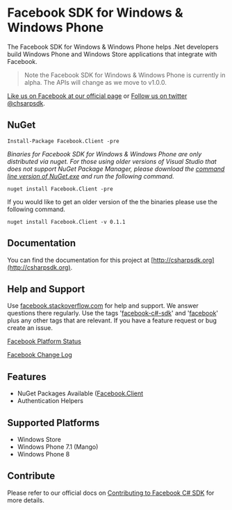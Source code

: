 # Facebook SDK for Windows & Windows Phone
The Facebook SDK for Windows & Windows Phone helps .Net developers build Windows Phone and Windows Store applications that integrate with Facebook.

> Note the Facebook SDK for Windows & Windows Phone is currently in alpha. The APIs will change as we move to v1.0.0.

[Like us on Facebook at our official page](http://facebook.com/csharpsdk) or [Follow us on twitter @chsarpsdk](http://twitter.com/csharpsdk).

## NuGet

    Install-Package Facebook.Client -pre

*Binaries for Facebook SDK for Windows & Windows Phone are only distributed via nuget. For those using older versions of Visual Studio that does not support NuGet Package Manager, please download the [command line version of NuGet.exe](http://nuget.codeplex.com/releases/view/58939) and run the following
command.*

    nuget install Facebook.Client -pre
    
If you would like to get an older version of the the binaries please use the following command.

    nuget install Facebook.Client -v 0.1.1
    
## Documentation
You can find the documentation for this project at [http://csharpsdk.org](http://csharpsdk.org).

## Help and Support
Use [facebook.stackoverflow.com](http://facebook.stackoverflow.com) for help and support. We answer questions there regularly. Use the tags '[facebook-c#-sdk](http://stackoverflow.com/questions/tagged/facebook-c%23-sdk)' and '[facebook](http://stackoverflow.com/questions/tagged/facebook)' plus any other tags that are relevant. If you have a feature request or bug create an issue.

[Facebook Platform Status](https://developers.facebook.com/live_status)

[Facebook Change Log](https://developers.facebook.com/docs/changelog/)

## Features
* NuGet Packages Available ([Facebook.Client](http://nuget.org/packages/Facebook.Client)
* Authentication Helpers

## Supported Platforms
* Windows Store
* Windows Phone 7.1 (Mango)
* Windows Phone 8
 
## Contribute

Please refer to our official docs on [Contributing to Facebook C# SDK](http://csharpsdk.org/docs/contribute) for more details.
